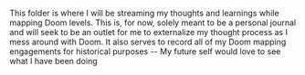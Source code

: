 This folder is where I will be streaming my thoughts and learnings while mapping Doom levels. This is, for now, solely meant to be a personal journal and will seek to be an outlet for me to externalize my thought process as I mess around with Doom. It also serves to record all of my Doom mapping engagements for historical purposes -- My future self would love to see what I have been doing